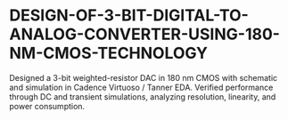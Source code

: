 # DESIGN-OF-3-BIT-DIGITAL-TO-ANALOG-CONVERTER-USING-180-NM-CMOS-TECHNOLOGY
Designed a 3-bit weighted-resistor DAC in 180 nm CMOS with schematic and simulation in Cadence Virtuoso / Tanner EDA. Verified performance through DC and transient simulations, analyzing resolution, linearity, and power consumption.
